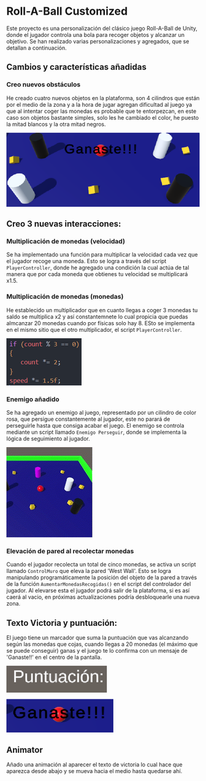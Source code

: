 # Roll-A-Ball Customized

Este proyecto es una personalización del clásico juego Roll-A-Ball de Unity, donde el jugador controla una bola para recoger objetos y alcanzar un objetivo. Se han realizado varias personalizaciones y agregados, que se detallan a continuación.

## Cambios y características añadidas

### Creo nuevos obstáculos
He creado cuatro nuevos objetos en la plataforma, son 4 cilindros que están por el medio de la zona y a la hora de jugar agregan dificultad al juego ya que al intentar coger las monedas es probable que te entorpezcan, en este caso son objetos bastante simples, solo les he cambiado el color, he puesto la mitad blancos y la otra mitad negros.

![Obstáculos](img/image-1.png)

## Creo 3 nuevas interacciones:
### Multiplicación de monedas (velocidad)

Se ha implementado una función para multiplicar la velocidad cada vez que el jugador recoge una moneda. Esto se logra a través del script `PlayerController`, donde he agregado una condición la cual actúa de tal manera que por cada moneda que obtienes tu velocidad se multiplicará x1.5.

### Multiplicación de monedas (monedas)
He establecido un multiplicador que en cuanto llegas a coger 3 monedas tu saldo se multiplica x2 y así constantemnete lo cual propicia que puedas almcanzar 20 monedas cuando por físicas solo hay 8. ESto se implementa en el mismo sitio que el otro multiplicador, el script `PlayerController`.

![Fragmento de código multiplicadores](img/image.png)
### Enemigo añadido

Se ha agregado un enemigo al juego, representado por un cilindro de color rosa, que persigue constantemente al jugador, este no parará de perseguirle hasta que consiga acabar el juego. El enemigo se controla mediante un script llamado `Enemigo Perseguir`, donde se implementa la lógica de seguimiento al jugador.

![alt text](<Vídeo sin título ‐ Hecho con Clipchamp (1).gif>)

### Elevación de pared al recolectar monedas

Cuando el jugador recolecta un total de cinco monedas, se activa un script llamado `ControlMuro` que eleva la pared 'West Wall'. Esto se logra manipulando programáticamente la posición del objeto de la pared a través de la función `AumentarMonedasRecogidas()` en el script del controlador del jugador. Al elevarse esta el jugador podrá salir de la plataforma, si es así caerá al vacio, en próximas actualizaciones podría desbloquearle una nueva zona.

## Texto Victoria y puntuación:
El juego tiene un marcador que suma la puntuación que vas alcanzando según las monedas que cojas, cuando llegas a 20 monedas (el máximo que se puede conseguir) ganas y el juego te lo confirma con un mensaje de 'Ganaste!!' en el centro de la pantalla.

![alt text](img/image-3.png)

![alt text](img/image-2.png)

## Animator
Añado una animación al aparecer el texto de victoria lo cual hace que aparezca desde abajo y se mueva hacia el medio hasta quedarse ahí.


